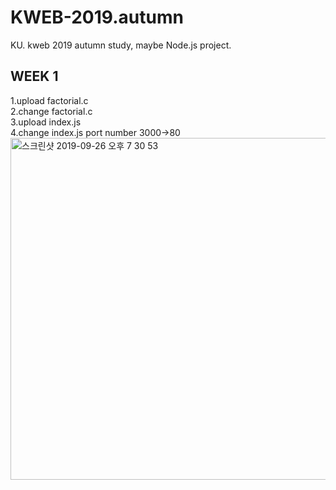 # KWEB-2019.autumn
KU. kweb 2019 autumn study, maybe Node.js project.

WEEK 1
--------
1.upload factorial.c<br>
2.change factorial.c<br>
3.upload index.js<br>
4.change index.js port number 3000->80<br>
<img width="547" alt="스크린샷 2019-09-26 오후 7 30 53" src="https://user-images.githubusercontent.com/44959242/65681591-31651300-e094-11e9-87eb-afa6217a0b8d.png">
